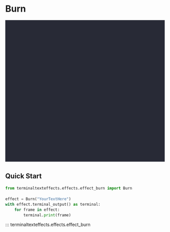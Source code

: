 # Burn

![Demo](../img/effects_demos/burn_demo.gif)

## Quick Start

``` py title="burn.py"
from terminaltexteffects.effects.effect_burn import Burn

effect = Burn("YourTextHere")
with effect.terminal_output() as terminal:
    for frame in effect:
        terminal.print(frame)
```

::: terminaltexteffects.effects.effect_burn
